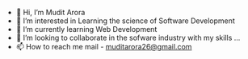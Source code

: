- 👋 Hi, I’m Mudit Arora 
- 👀 I’m interested in Learning the science of Software Development 
- 🌱 I’m currently learning Web Development 
- 💞️ I’m looking to collaborate in the sofware industry with my skills ...
- 📫 How to reach me mail - muditarora26@gmail.com 

<!---
mudit7777/mudit7777 is a ✨ special ✨ repository because its `README.md` (this file) appears on your GitHub profile.
You can click the Preview link to take a look at your changes.
--->
